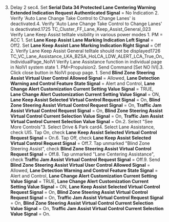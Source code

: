 3. Delay 2 sec4. Set **Serial Data 34 Protected Lane Centering Warning Extended Indication Request Authenticated Signal** = No Indication 2. Verify 'Auto Lane Change Take Control to Change Lanes' is deactivated.4. Verify 'Auto Lane Change Take Control to Change Lanes' is deactivated.1725 TC_Cluster_FF_Lane_Keep_Assist_General_023 Verify Lane Keep Assist telltale visibility in various power modes 1. PM = ACC 1. Set **Lane Keep Assist Lane Marking Indication Left Signal** = Off2. Set **Lane Keep Assist Lane Marking Indication Right Signal** = Off 2. Verify Lane Keep Assist General telltale should not be displayed1726 TC_VC_Lane_Assistance_LKA_BZSA_HoLCA_LDW_ALERT_LCA_True_On_IndividualPage_NoIVI Verify Lane Assistance function in individual page in NoIVI system state 1. PM=Propulsion2. Send Command [Set NO IVI].3. Click close button in NoIVI popup page. 1. Send **Blind Zone Steering Assist Virtual User Control Allowed Signal** = Allowed, **Lane Detection Warning and Control Feature State Signal** = Alert and Control, **Lane Change Alert Customization Current Setting Value Signal** = TRUE, **Lane Change Alert Customization Current Setting Value Signal** = ON, **Lane Keep Assist Selected Virtual Control Request Signal** = On, **Blind Zone Steering Assist Virtual Control Request Signal** = On, **Traffic Jam Assist Virtual Control Request Signal** = On, **Blind Zone Steering Assist Virtual Control Current Selection Value Signal** = On, **Traffic Jam Assist Virtual Control Current Selection Value Signal** = On.2. Select "See More Controls"3. Select Drive & Park card4. Select Lane Assistance, check UI5. Tap On, check **Lane Keep Assist Selected Virtual Control Request Signal** = On.6. Tap Off, check **Lane Keep Assist Selected Virtual Control Request Signal** = Off.7. Tap unmarked "Blind Zone Steering Assist", check **Blind Zone Steering Assist Virtual Control Request Signal** = Off.8. Tap unmarked "Lane Centering Assistance", check **Traffic Jam Assist Virtual Control Request Signal** = Off.9. Send **Blind Zone Steering Assist Virtual User Control Allowed Signal** = Allowed, **Lane Detection Warning and Control Feature State Signal** = Alert and Control, **Lane Change Alert Customization Current Setting Value Signal** = TRUE, **Lane Change Alert Customization Current Setting Value Signal** = ON, **Lane Keep Assist Selected Virtual Control Request Signal** = On, **Blind Zone Steering Assist Virtual Control Request Signal** = On, **Traffic Jam Assist Virtual Control Request Signal** = On, **Blind Zone Steering Assist Virtual Control Current Selection Value Signal** = On, **Traffic Jam Assist Virtual Control Current Selection Value Signal** = On.
